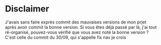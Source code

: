 # Disclaimer

J'avais sans faire exprès commit des mauvaises versions de mon prjet après avoir commit la bonne version.
Si vous êtes déjà passé par là, j'ai tout ré-organisé, pouvez-vous vérifié que vous avez noté la bonne version ? C'est celle du commit du 30/09, qui s'appelle fix nav je crois
